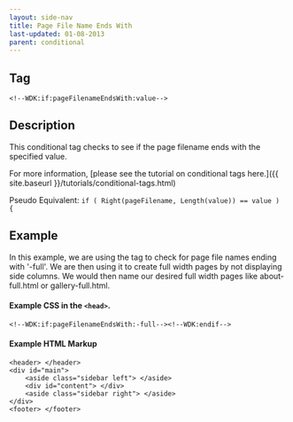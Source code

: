 ```yaml
---
layout: side-nav
title: Page File Name Ends With
last-updated: 01-08-2013
parent: conditional
---
```



## Tag

`<!--WDK:if:pageFilenameEndsWith:value-->`

## Description

This conditional tag checks to see if the page filename ends with the specified value.

For more information, [please see the tutorial on conditional tags here.]({{ site.baseurl }}/tutorials/conditional-tags.html)

Pseudo Equivalent:
`if ( Right(pageFilename, Length(value)) == value )  {`

## Example
In this example, we are using the tag to check for page file names ending with '-full'. We are then using it to create full width pages by not displaying side columns. We would then name our desired full width pages like about-full.html or gallery-full.html.

#### Example CSS in the `<head>`.

~~~
<!--WDK:if:pageFilenameEndsWith:-full--><!--WDK:endif-->
~~~

#### Example HTML Markup
~~~
<header> </header>
<div id="main">
	<aside class="sidebar left"> </aside>
	<div id="content"> </div>
	<aside class="sidebar right"> </aside>
</div>
<footer> </footer>
~~~